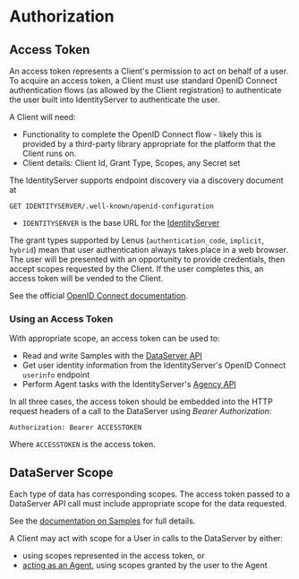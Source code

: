 # Authorization

## Access Token

An access token represents a Client's permission to act on behalf of a user. To acquire an access token, a Client must use standard OpenID Connect authentication flows (as allowed by the Client registration) to authenticate the user built into IdentityServer to authenticate the user.

A Client will need:

* Functionality to complete the OpenID Connect flow - likely this is provided by a third-party library appropriate for the platform that the Client runs on.
* Client details: Client Id, Grant Type, Scopes, any Secret set

The IdentityServer supports endpoint discovery via a discovery document at 

```
GET IDENTITYSERVER/.well-known/openid-configuration
```

* `IDENTITYSERVER` is the base URL for the [IdentityServer](../../../environment.md)

The grant types supported by Lenus (`authentication_code`, `implicit`, `hybrid`) mean that user authentication always takes place in a web browser. The user will be presented with an opportunity to provide credentials, then accept scopes requested by the Client. If the user completes this, an access token will be vended to the Client.

See the official [OpenID Connect documentation](http://openid.net/connect/).

### Using an Access Token

With appropriate scope, an access token can be used to:

* Read and write Samples with the [DataServer API](dataserver/index.md)
* Get user identity information from the IdentityServer's OpenID Connect `userinfo` endpoint
* Perform Agent tasks with the IdentityServer's [Agency API](agency/index.md)

In all three cases, the access token should be embedded into the HTTP request headers of a call to the DataServer using _Bearer Authorization_:

```
Authorization: Bearer ACCESSTOKEN
```

Where `ACCESSTOKEN` is the access token.

## DataServer Scope

Each type of data has corresponding scopes. The access token passed to a DataServer API call must include appropriate scope for the data requested.

See the [documentation on Samples](dataserver/samples/index.md) for full details.

A Client may act with scope for a User in calls to the DataServer by either:

- using scopes represented in the access token, or
- [acting as an Agent](../acting_as_agent.md), using scopes granted by the user to the Agent

